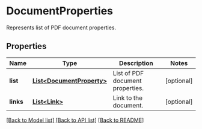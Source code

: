 ﻿
# DocumentProperties
Represents list of PDF document properties.

## Properties
Name | Type | Description | Notes
------------ | ------------- | ------------- | -------------
**list** | [**List&lt;DocumentProperty&gt;**](DocumentProperty.md) | List of PDF document properties. | [optional]
**links** | [**List&lt;Link&gt;**](Link.md) | Link to the document. | [optional]


[[Back to Model list]](../../README.md#documentation-for-models) [[Back to API list]](../../README.md#documentation-for-api-endpoints) [[Back to README]](../../README.md)


